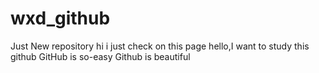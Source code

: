 # wxd_github
Just New repository
hi i just check on this page
hello,I want to study this github
GitHub is so-easy
Github is beautiful

